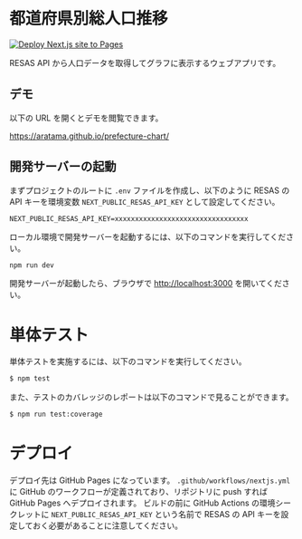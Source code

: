 # 都道府県別総人口推移

[![Deploy Next.js site to Pages](https://github.com/aratama/prefecture-chart/actions/workflows/nextjs.yml/badge.svg)](https://github.com/aratama/prefecture-chart/actions/workflows/nextjs.yml)

RESAS API から人口データを取得してグラフに表示するウェブアプリです。

## デモ

以下の URL を開くとデモを閲覧できます。

https://aratama.github.io/prefecture-chart/

## 開発サーバーの起動

まずプロジェクトのルートに `.env` ファイルを作成し、以下のように RESAS の API キーを環境変数 `NEXT_PUBLIC_RESAS_API_KEY` として設定してください。

```
NEXT_PUBLIC_RESAS_API_KEY=xxxxxxxxxxxxxxxxxxxxxxxxxxxxxxxxx
```

ローカル環境で開発サーバーを起動するには、以下のコマンドを実行してください。

```bash
npm run dev
```

開発サーバーが起動したら、ブラウザで [http://localhost:3000](http://localhost:3000) を開いてください。

# 単体テスト

単体テストを実施するには、以下のコマンドを実行してください。

```bash
$ npm test
```

また、テストのカバレッジのレポートは以下のコマンドで見ることができます。

```bash
$ npm run test:coverage
```

# デプロイ

デプロイ先は GitHub Pages になっています。
`.github/workflows/nextjs.yml`に GitHub のワークフローが定義されており、リポジトリに push すれば GitHub Pages へデプロイされます。
ビルドの前に GitHub Actions の環境シークレットに `NEXT_PUBLIC_RESAS_API_KEY` という名前で RESAS の API キーを設定しておく必要があることに注意してください。
